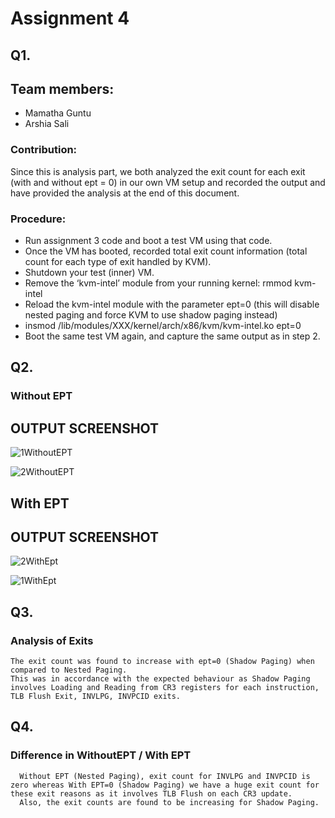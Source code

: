 # Assignment 4

## Q1.

## Team members:
  - Mamatha Guntu
  - Arshia Sali
  
### Contribution: 
  Since this is analysis part, we both analyzed the exit count for each exit (with and without ept = 0) in our own VM setup and recorded the output and have provided the analysis at the end of this document.
    
### Procedure:
  - Run assignment 3 code and boot a test VM using that code.
  - Once the VM has booted, recorded total exit count information (total count for each type of exit handled by KVM).
  - Shutdown your test (inner) VM.
  - Remove the ‘kvm-intel’ module from your running kernel: rmmod kvm-intel
  - Reload the kvm-intel module with the parameter ept=0 (this will disable nested paging and force KVM to use shadow paging instead)
  - insmod /lib/modules/XXX/kernel/arch/x86/kvm/kvm-intel.ko ept=0
  - Boot the same test VM again, and capture the same output as in step 2.
## Q2.

### Without EPT
## OUTPUT SCREENSHOT

![1WithoutEPT](https://user-images.githubusercontent.com/37695314/102023812-d116cb80-3d42-11eb-98d3-fbe5039a32bf.png)

![2WithoutEPT](https://user-images.githubusercontent.com/37695314/102023821-dc69f700-3d42-11eb-8ff4-14fe2333aff0.png)

## With EPT
## OUTPUT SCREENSHOT

![2WithEpt](https://user-images.githubusercontent.com/37695314/102023848-06bbb480-3d43-11eb-82b5-7a20708d1db6.png)

![1WithEpt](https://user-images.githubusercontent.com/37695314/102023840-f73c6b80-3d42-11eb-8c0f-7af6ae7c79c0.png)

## Q3.
    
### Analysis of Exits
    The exit count was found to increase with ept=0 (Shadow Paging) when compared to Nested Paging.
    This was in accordance with the expected behaviour as Shadow Paging involves Loading and Reading from CR3 registers for each instruction, TLB Flush Exit, INVLPG, INVPCID exits.
    
    
## Q4.
    
### Difference in WithoutEPT / With EPT
      Without EPT (Nested Paging), exit count for INVLPG and INVPCID is zero whereas With EPT=0 (Shadow Paging) we have a huge exit count for these exit reasons as it involves TLB Flush on each CR3 update.
      Also, the exit counts are found to be increasing for Shadow Paging.

